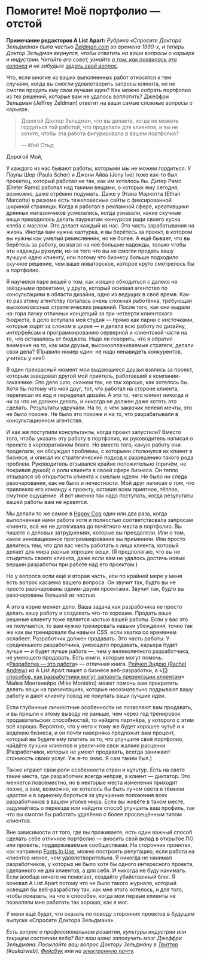 # Помогите! Моё портфолио — отстой

**Примечание редакторов A List Apart:** *Рубрика «Спросите Доктора Зельдмана» была
частью [Zeldman.com][1] во времена 1990-х, и теперь Доктор Зельдман вернулся,
чтобы ответить на ваши вопросы о карьере и индустрии. Читайте его совет,
узнайте [о том, как появилась эта колонка][2] и не забудьте
[задать свой вопрос][3].*

Что, если многие из ваших выполненных работ относятся к тем случаям, когда вы
смогли удовлетворить запросы клиента, но не смогли продать ему свои лучшие идеи?
Как можно собрать портфолио из тех решений, которые вам не удалось
воплотить? Джеффри Зельдман (Jeffrey Zeldman) ответит на ваши самые сложные
вопросы о карьере.

> Дорогой Доктор Зельдман, что вы делаете, когда не можете гордиться той работой,
> что проделали для клиентов, и вы не хотите, чтобы эта работа фигурировала
> в вашем портфолио?
>
> — *Мой Стыд*

Дорогой Мой,

У каждого из нас бывают работы, которыми мы не можем гордиться. У Паулы Шер
(Paula Scher) и Джони Айва (Jony Ive) тоже как-то был проектец, который работал
не так, как им хотелось бы. Дитер Рамс (Dieter Rams) работал над такими вещами,
о которых ему сегодня, возможно, даже стрёмно подумать. Даже у Этана
Маркотта (Ethan Marcotte) в резюме есть тяжеловесные сайты с фиксированной
шириной страницы.
Когда я работал в рекламной сфере, креативщики дрянных магазинчиков усмехались,
когда узнавали, какие скучные вещи приходилось делать лауреатам конкурсов ради
своего куска хлеба с маслом.
Это делает каждый из нас. Это часть зарабатывания на жизнь. Иногда вам нужна халтурка,
и вы берётесь за проект, в котором вы нужны как умелый ремесленник, но не
более. А ещё бывает, что вы берётесь за работу, возлагая на неё большие надежды,
только чтобы эти надежды рухнули, из-за того что вы не смогли продать вашу
лучшую идею клиенту, или потому что бизнесу больше подходило скучное решение,
чем ваше новаторское, которое круто смотрелось бы в портфолио.

Я научился паре вещей о том, как изящно обходиться с далеко не звёздными
проектами, у друга, который основал агентство по консультациям в области дизайна,
одно из ведущих в своё время. Как-то раз этому агентству попалась очень сложная
работёнка, требующая высококлассных стратегических решений. После того, как они
выдали на-гора пачку отличных концепций за три четверти клиентского бюджета,
в дело вступала моя студия — прямо как парни с кисточками, которые ходят за
слоном в цирке — и делала всю работу по дизайну, интерфейсам и программированию
серверной и клиентской части на то, что оставалось от бюджета. Надо ли говорить,
что я обратил внимание на то, как мои друзья, высокооплачиваемые стратеги,
делали свои дела? (Правило номер один: не надо ненавидеть конкурентов, учитесь
у них!)

В один прекрасный момент мои выдающиеся друзья взялись за проект, которым
заведовал другой мой приятель, работавший в компании-заказчике. Это дело шло,
скажем так, не так хорошо, как хотелось бы. Хотя бы потому что мой друг, тот,
что работал на стороне клиента, переписал их код и переделал дизайн. А это то,
чего клиент никогда и ни за что не должен делать, и никогда не должен даже
хотеть это сделать. Результаты удручали. На то, о чём заказчик лелеял мечты,
это не было похоже. Не было это похоже и на то, что разрабатывали в
консультационном агентстве.

И как же поступили консультанты, когда проект запустили? Вместо того, чтобы
указать эту работу в портфолио, их руководитель написал о проекте в корпоративном блоге.
Но вместо того, какую работу они проделали, он обсуждал проблемы, с которыми
столкнулся их клиент в бизнесе, и описал их стратегический подход к разрешению
такого рода проблем. Руководитель отзывался крайне положительно
(причём, не покривив душой) о роли клиента в своей сфере бизнеса. Он тепло
отзывался об открытости клиента к смелым идеям. Не было ни следа разочарования,
как не было и нечестности. Мой друг написал о том, что привлекло его команду
к проекту, оставил всем приятное, тёплое, смутное ощущение. И вот именно так
надо поступать, когда результаты вашей работы вам не нравятся.

Мы делали то же самое в [Happy Cog][4] один или два раза, когда выполненная нами
работа хотя и полностью соответствовала запросам клиента, всё же не дотягивала
до почётного места в портфолио. Вы пишете о деловых затруднениях, которые вы
преодолели. Или о том, какое инновационное программирование вы применили. Или
просто делитесь тем, что для вас честь работать о лица клиента, который делает
для мира разные хорошие вещи. (Я предполагаю, что вы не стыдитесь своего
клиента, даже если вам не удалось достичь новых вершин разработки при работе
над его проектом.)

Но у вопроса если ещё и вторая часть, или по крайней мере у меня есть вопрос
касаемо вашего вопроса. Он звучит так, будто вы не просто разочарованы
одним-двумя проектами. Звучит так, будто вы разочарованы большей их частью.

А это в корне меняет дело. Ваша задача как разрабочика не просто делать вашу
работу и создавать что-то хорошее. Продать ваше решение клиенту тоже является
частью вашей работы. Если у вас это не получается, то вам нужно тренировать
навыки убеждения, точно так же как вы тренировали бы навыки CSS, если хватка со
временем ослабеет. Разработчик должен продавать. Это часть работы. У
средненького разработчика, умеющего продавать, карьера будет лучше — и будет
лучше работа —, чем у великолепного разработчика, не умеющего продавать.
Есть книги, которые могут помочь. «[Разработка — это работа][5]» — отличная
книга. [Рейчел Эндрю (Rachel Andrew)][6] из A List Apart пишет о бизнесе
веб-разработки, а
«[13 способов, как разработчики могут запороть презентации клиентам][7]»
Майка Монтенейро (Mike Monteiro) может помочь вам прекратить делать вещи на
презентациях, которые несознательно подрывают вашу работу и дают клиенту повод
не покупать ваши лучшие идеи.

Если глубинные личностные особенности не позволяют вам продавать, и вы пришли
к этому выводу не раньше, чем через год тренировок продавательских
способностей, то найдите партнёра, у которого с этим всё хорошо. Вероятно, что
у него к тому же будет хорошее чутьё и к ведению бизнеса, и он почти наверняка
предложит вам процент, который вы будете ему платить за то, что улучшите
своё портфолио, найдёте лучших клиентов и увеличите свои жалкие расценки.
(Разработчики, которые не умеют продавать, всегда занижают стоимость своих
услуг. Уж я-то знаю. Я сам таким был.)

Также играют свои роли особенности стран и культур. Есть на свете такие места,
где разработчик всегда неправ, а клиент — диктатор. Это меняется повсеместно,
но в некторые места изменения приходят позже, а вам, возможно, не хотелось бы
быть лучом света в тёмном царстве и в одиночку бороться за улучшение положения
всех разработчиков в вашем уголке мира. Если вы живёте в таком месте,
задумайтесь о переезде или найдите способ улучшить ваш профиль, так что вы
смогли бы работать удалённо с более просвещённым типом клиентов.

Вне зависимости от того, где вы проживаете, есть один важный способ сделать
себе отличное портфолио — вносить свой вклад в открытое ПО или проекты,
поддерживаемые сообществами. На сторонних проектах, как например
[Fonts In Use][8], можно построить репутацию, если работа на клиентов менее, чем
удовлетворительна. Я никогда не нанимал разработчиков, у которых не было хотя бы
одного интересного проекта, сделанного не для клиентов, а для себя. И никогда не
буду нанимать. Если вообще ничего не помогает, создайте убийственный блог.
Я основал A List Apart потому что не было такого журнала, который освещал бы
веб-разработку так, как мне этого хотелось, и для того, чтобы показать, на что
я способен, когда мои первые клиенты не позволяли мне работать так хорошо, как
я мог.

У меня ещё будет, что сказать по поводу сторонних проектов в будущем выпуске
«Спросите Доктора Зельдмана».

*Есть вопрос о профессиональном развитии, культуры индустрии или текущем
состоянии веба? Вот ваш шанс заполучить мозг Джеффри Зельдмана. Посылайте ваш
вопрос Доктору Зельдману в [Твиттер][9] (#askdrweb), [Фейсбук][10] или на
[электронную почту][11].*

 [1]: http://www.zeldman.com
 [2]: http://alistapart.com/column/doctor-is-in
 [3]: http://alistapart.com/column/help-my-portfolio-sucks#submit
 [4]: http://happycog.com/
 [5]: http://www.abookapart.com/products/design-is-a-job
 [6]: http://alistapart.com/author/rachelandrew

 [7]: https://medium.com/@monteiro/13-ways-designers-screw-up-client-presentations-51aaee11e28c
 [8]: http://fontsinuse.com/
 [9]: https://twitter.com/alistapart
 [10]: https://www.facebook.com/alistapart?ref_type=bookmark
 [11]: mailto:contact@alistapart.com?subject=Ask%20Dr.%20Web
